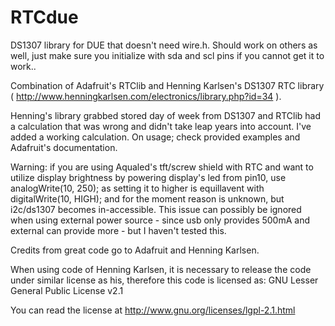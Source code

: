 RTCdue
======

DS1307 library for DUE that doesn't need wire.h. Should work on others as well, just make sure you initialize with sda and scl pins if you cannot get it to work..

Combination of Adafruit's RTClib and Henning Karlsen's DS1307 RTC library ( http://www.henningkarlsen.com/electronics/library.php?id=34 ).

Henning's library grabbed stored day of week from DS1307 and RTClib had a calculation that was wrong and didn't take leap years into account. I've added a working calculation. On usage; check provided examples and Adafruit's documentation.

Warning: if you are using Aqualed's tft/screw shield with RTC and want to utilize display brightness by powering display's
led from pin10, use analogWrite(10, 250); as setting it to higher is equillavent with digitalWrite(10, HIGH); and for the moment reason is unknown, but i2c/ds1307 becomes in-accessible.
This issue can possibly be ignored when using external power source - since usb only provides 500mA and external can provide more - but I haven't tested this.

Credits from great code go to Adafruit and Henning Karlsen.

When using code of Henning Karlsen, it is necessary to release the code under similar license as his, therefore this code is 
licensed as: GNU Lesser General Public License v2.1

You can read the license at http://www.gnu.org/licenses/lgpl-2.1.html
